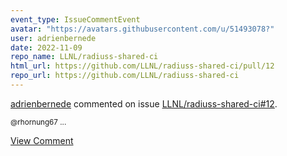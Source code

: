 ```yaml
---
event_type: IssueCommentEvent
avatar: "https://avatars.githubusercontent.com/u/51493078?"
user: adrienbernede
date: 2022-11-09
repo_name: LLNL/radiuss-shared-ci
html_url: https://github.com/LLNL/radiuss-shared-ci/pull/12
repo_url: https://github.com/LLNL/radiuss-shared-ci
---
```


<a href='https://github.com/adrienbernede' target='_blank'>adrienbernede</a> commented on issue <a href='https://github.com/LLNL/radiuss-shared-ci/pull/12' target='_blank'>LLNL/radiuss-shared-ci#12</a>.

<small>@rhornung67 ...</small>

<a href='https://github.com/LLNL/radiuss-shared-ci/pull/12' target='_blank'>View Comment</a>